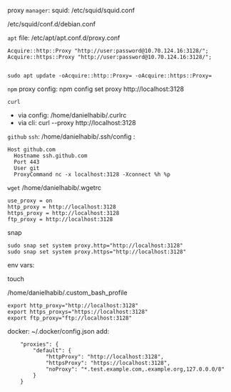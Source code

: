 proxy `manager`: squid: /etc/squid/squid.conf

/etc/squid/conf.d/debian.conf


`apt` file: /etc/apt/apt.conf.d/proxy.conf

```
Acquire::http::Proxy "http://user:password@10.70.124.16:3128/";
Acquire::https::Proxy "http://user:password@10.70.124.16:3128/";


sudo apt update -oAcquire::http::Proxy= -oAcquire::https::Proxy=
```

`npm` proxy config: npm config set proxy http://localhost:3128

`curl`
- via config: /home/danielhabib/.curlrc
- via cli: curl --proxy http://localhost:3128

`github` `ssh`: /home/danielhabib/.ssh/config : 
```
Host github.com
  Hostname ssh.github.com
  Port 443
  User git
  ProxyCommand nc -x localhost:3128 -Xconnect %h %p
```

`wget` /home/danielhabib/.wgetrc
```
use_proxy = on
http_proxy = http://localhost:3128
https_proxy = http://localhost:3128
ftp_proxy = http://localhost:3128
```

snap
```
sudo snap set system proxy.http="http://localhost:3128"
sudo snap set system proxy.https="http://localhost:3128"
```

env vars: 

touch 

/home/danielhabib/.custom_bash_profile

```
export http_proxy="http://localhost:3128"
export https_proxys="https://localhost:3128"
export ftp_proxy="ftp://localhost:3128"
```


docker: ~/.docker/config.json
add:
```
	"proxies": {
		"default": {
			"httpProxy": "http://localhost:3128",
			"httpsProxy": "https://localhost:3128",
			"noProxy": "*.test.example.com,.example.org,127.0.0.0/8"
		}
	}
```

